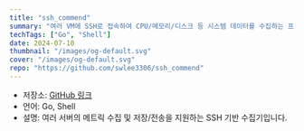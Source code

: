 ```yaml
---
title: "ssh_commend"
summary: "여러 VM에 SSH로 접속하여 CPU/메모리/디스크 등 시스템 데이터를 수집하는 프로그램"
techTags: ["Go", "Shell"]
date: 2024-07-10
thumbnail: "/images/og-default.svg"
cover: "/images/og-default.svg"
repo: "https://github.com/swlee3306/ssh_commend"
---
```


- 저장소: [GitHub 링크](https://github.com/swlee3306/ssh_commend)
- 언어: Go, Shell
- 설명: 여러 서버의 메트릭 수집 및 저장/전송을 지원하는 SSH 기반 수집기입니다.
